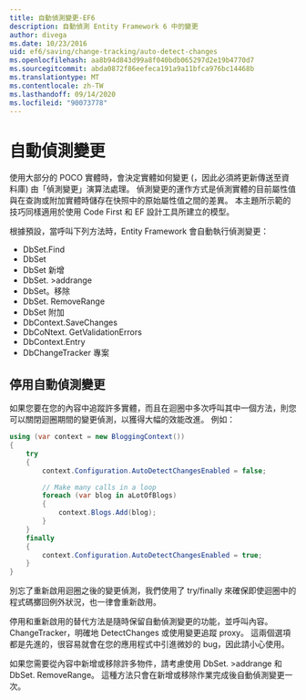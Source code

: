 ```yaml
---
title: 自動偵測變更-EF6
description: 自動偵測 Entity Framework 6 中的變更
author: divega
ms.date: 10/23/2016
uid: ef6/saving/change-tracking/auto-detect-changes
ms.openlocfilehash: aa8b94d843d99a8f040bdb065297d2e19b4770d7
ms.sourcegitcommit: abda0872f86eefeca191a9a11bfca976bc14468b
ms.translationtype: MT
ms.contentlocale: zh-TW
ms.lasthandoff: 09/14/2020
ms.locfileid: "90073778"
---
```

# <a name="automatic-detect-changes"></a>自動偵測變更
使用大部分的 POCO 實體時，會決定實體如何變更 (，因此必須將更新傳送至資料庫) 由「偵測變更」演算法處理。 偵測變更的運作方式是偵測實體的目前屬性值與在查詢或附加實體時儲存在快照中的原始屬性值之間的差異。 本主題所示範的技巧同樣適用於使用 Code First 和 EF 設計工具所建立的模型。  

根據預設，當呼叫下列方法時，Entity Framework 會自動執行偵測變更：  

- DbSet.Find  
- DbSet  
- DbSet 新增  
- DbSet. >addrange
- DbSet。移除  
- DbSet. RemoveRange
- DbSet 附加  
- DbContext.SaveChanges  
- DbCoNtext. GetValidationErrors  
- DbContext.Entry  
- DbChangeTracker 專案  

## <a name="disabling-automatic-detection-of-changes"></a>停用自動偵測變更  

如果您要在您的內容中追蹤許多實體，而且在迴圈中多次呼叫其中一個方法，則您可以關閉迴圈期間的變更偵測，以獲得大幅的效能改進。 例如：  

``` csharp
using (var context = new BloggingContext())
{
    try
    {
        context.Configuration.AutoDetectChangesEnabled = false;

        // Make many calls in a loop
        foreach (var blog in aLotOfBlogs)
        {
            context.Blogs.Add(blog);
        }
    }
    finally
    {
        context.Configuration.AutoDetectChangesEnabled = true;
    }
}
```  

別忘了重新啟用迴圈之後的變更偵測，我們使用了 try/finally 來確保即使迴圈中的程式碼擲回例外狀況，也一律會重新啟用。  

停用和重新啟用的替代方法是隨時保留自動偵測變更的功能，並呼叫內容。ChangeTracker，明確地 DetectChanges 或使用變更追蹤 proxy。 這兩個選項都是先進的，很容易就會在您的應用程式中引進微妙的 bug，因此請小心使用。  

如果您需要從內容中新增或移除許多物件，請考慮使用 DbSet. >addrange 和 DbSet. RemoveRange。 這種方法只會在新增或移除作業完成後自動偵測變更一次。 
